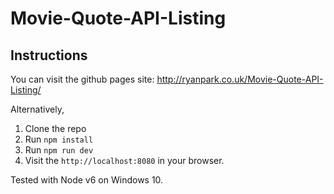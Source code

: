 # Movie-Quote-API-Listing

## Instructions

You can visit the github pages site:
http://ryanpark.co.uk/Movie-Quote-API-Listing/

Alternatively,
1. Clone the repo
2. Run `npm install`
3. Run `npm run dev`
4. Visit the `http://localhost:8080` in your browser.

Tested with Node v6 on Windows 10.
